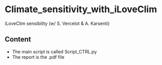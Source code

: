 # Climate_sensitivity_with_iLoveClim
iLoveClim sensibility (w/ S. Vercelot &amp; A. Karsenti)

## Content  
- The main script is called Script_CTRL.py
- The report is the .pdf file
